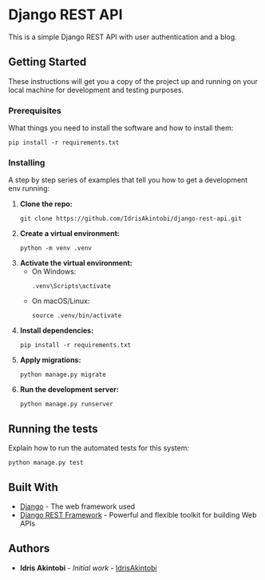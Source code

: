 # Django REST API

This is a simple Django REST API with user authentication and a blog.

## Getting Started

These instructions will get you a copy of the project up and running on your local machine for development and testing purposes.

### Prerequisites

What things you need to install the software and how to install them:

```
pip install -r requirements.txt
```

### Installing

A step by step series of examples that tell you how to get a development env running:

1. **Clone the repo:**
   ```
   git clone https://github.com/IdrisAkintobi/django-rest-api.git
   ```
2. **Create a virtual environment:**
   ```
   python -m venv .venv
   ```
3. **Activate the virtual environment:**
   - On Windows:
     ```
     .venv\Scripts\activate
     ```
   - On macOS/Linux:
     ```
     source .venv/bin/activate
     ```
4. **Install dependencies:**
   ```
   pip install -r requirements.txt
   ```
5. **Apply migrations:**
   ```
   python manage.py migrate
   ```
6. **Run the development server:**
   ```
   python manage.py runserver
   ```

## Running the tests

Explain how to run the automated tests for this system:

```
python manage.py test
```

## Built With

* [Django](https://www.djangoproject.com/) - The web framework used
* [Django REST Framework](https://www.django-rest-framework.org/) - Powerful and flexible toolkit for building Web APIs

## Authors

* **Idris Akintobi** - *Initial work* - [IdrisAkintobi](https://github.com/IdrisAkintobi)


